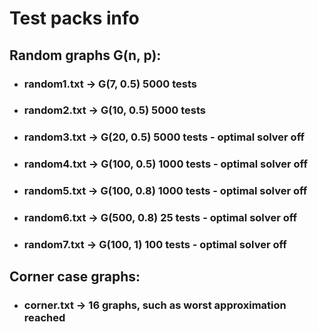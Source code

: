 # Test packs info
## Random graphs G(n, p):
- ### random1.txt -> G(7, 0.5) 5000 tests
- ### random2.txt -> G(10, 0.5) 5000 tests
- ### random3.txt -> G(20, 0.5) 5000 tests - optimal solver off
- ### random4.txt -> G(100, 0.5) 1000 tests - optimal solver off
- ### random5.txt -> G(100, 0.8) 1000 tests - optimal solver off
- ### random6.txt -> G(500, 0.8) 25 tests - optimal solver off
- ### random7.txt -> G(100, 1) 100 tests - optimal solver off

## Corner case graphs:
- ### corner.txt -> 16 graphs, such as worst approximation reached  
